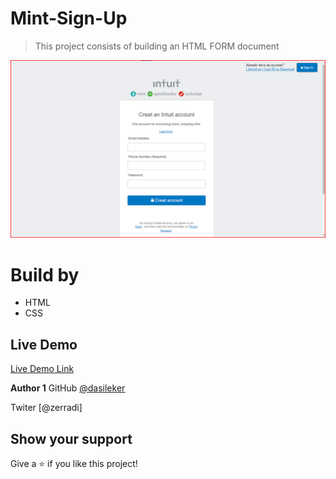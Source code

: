 # Mint-Sign-Up

> This project consists of building an HTML FORM document

![screenshot](assets/screenshot.png)


# Build by
- HTML
- CSS


## Live Demo

[Live Demo Link](https://rawcdn.githack.com/dasileker/Mint-Sign-Up/3dbe2dc80664a0e74036bbd54c049339f017c32a/Mint.html)



**Author 1**
GitHub [@dasileker](https://github.com/dasileker)

Twiter [@zerradi]



## Show your support

Give a ⭐️ if you like this project!


